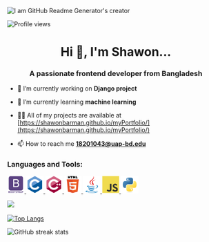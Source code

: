 ![I am GitHub Readme Generator's creator](https://www.canva.com/design/DAEgPurwb5A/RpQPk2a1zYHAOqaYJJ5AyQ/view?utm_content=DAEgPurwb5A&utm_campaign=designshare&utm_medium=link&utm_source=publishsharelink)

![Profile views](https://gpvc.arturio.dev/ShawonBarman)
<h1 align="center">Hi 👋, I'm Shawon...</h1>
<h3 align="center">A passionate frontend developer from Bangladesh</h3>

- 🔭 I’m currently working on **Django project**

- 🌱 I’m currently learning **machine learning**

- 👨‍💻 All of my projects are available at [https://shawonbarman.github.io/myPortfolio/](https://shawonbarman.github.io/myPortfolio/)

- 📫 How to reach me **18201043@uap-bd.edu**


<h3 align="left">Languages and Tools:</h3>
<p align="left"> <a href="https://getbootstrap.com" target="_blank"> <img src="https://raw.githubusercontent.com/devicons/devicon/master/icons/bootstrap/bootstrap-plain-wordmark.svg" alt="bootstrap" width="40" height="40"/> </a> <a href="https://www.cprogramming.com/" target="_blank"> <img src="https://raw.githubusercontent.com/devicons/devicon/master/icons/c/c-original.svg" alt="c" width="40" height="40"/> </a> <a href="https://www.w3schools.com/cpp/" target="_blank"> <img src="https://raw.githubusercontent.com/devicons/devicon/master/icons/cplusplus/cplusplus-original.svg" alt="cplusplus" width="40" height="40"/> </a> <a href="https://www.w3.org/html/" target="_blank"> <img src="https://raw.githubusercontent.com/devicons/devicon/master/icons/html5/html5-original-wordmark.svg" alt="html5" width="40" height="40"/> </a> <a href="https://www.java.com" target="_blank"> <img src="https://raw.githubusercontent.com/devicons/devicon/master/icons/java/java-original.svg" alt="java" width="40" height="40"/> </a> <a href="https://developer.mozilla.org/en-US/docs/Web/JavaScript" target="_blank"> <img src="https://raw.githubusercontent.com/devicons/devicon/master/icons/javascript/javascript-original.svg" alt="javascript" width="40" height="40"/> </a> <a href="https://www.python.org" target="_blank"> <img src="https://raw.githubusercontent.com/devicons/devicon/master/icons/python/python-original.svg" alt="python" width="40" height="40"/> </a> </p>

<img src="https://github-readme-stats.vercel.app/api?username=ShawonBarman&&show_icons=true&title_color=ffffff&icon_color=E4405F&text_color=35B2A4&bg_color=1A1B27">

[![Top Langs](https://github-readme-stats.vercel.app/api/top-langs/?username=ShawonBarman&layout=compact)](https://github.com/anuraghazra/github-readme-stats)

![GitHub streak stats](https://github-readme-streak-stats.herokuapp.com/?user=ShawonBarman) 

